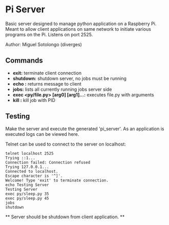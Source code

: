 # Pi Server

Basic server designed to manage python application on a Raspberry Pi. Meant to allow client applications on same network to initiate various programs on the Pi. Listens on port 2525.

Author: Miguel Sotolongo (diverges)  

## Commands
- **exit:** terminate client connection
- **shutdown:** shutdown server, no jobs must be running
- **echo <message>:** returns message to client
- **jobs:** lists all currently running jobs server side
- **exec <py/file.py> [arg0] [arg1]...:** executes file.py with arguments
- **kill <PID>:** kill job with PID

## Testing
Make the server and execute the generated 'pi_server'. As an application is executed logs can be viewed here.

Telnet can be used to connect to the server on localhost:
```
telnet localhost 2525
Trying ::1...
Connection failed: Connection refused
Trying 127.0.0.1...
Connected to localhost.
Escape character is '^]'.
Welcome! Type 'exit' to terminate connection.
echo Testing Server
Testing Server
exec py/sleep.py 35
exec py/sleep.py 45
jobs
shutdown
```

** Server should be shutdown from client application. **
